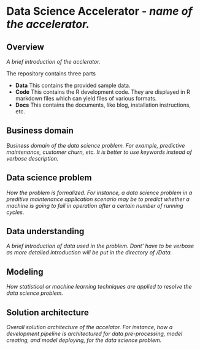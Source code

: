 # Data Science Accelerator - *name of the accelerator.*

## Overview

*A brief introduction of the acclerator.* 

The repository contains three parts

- **Data** This contains the provided sample data. 
- **Code** This contains the R development code. They are displayed in R markdown files which can yield files of various formats. 
- **Docs** This contains the documents, like blog, installation instructions, etc. 

## Business domain

*Business domain of the data science problem. For example, predictive maintenance, customer churn, etc. It is better to use keywords instead of verbose description.*

## Data science problem

*How the problem is formalized. For instance, a data science problem in a preditive maintenance application scenario may be to predict whether a machine is going to fail in operation after a certain number of running cycles.*

## Data understanding

*A brief introduction of data used in the problem. Dont' have to be verbose as more detailed introduction will be put in the directory of /Data.*

## Modeling

*How statistical or machine learning techniques are applied to resolve the data science problem.* 

## Solution architecture

*Overall solution architecture of the accelator. For instance, how a development pipeline is architectured for data pre-processing, model creating, and model deploying, for the data science problem.*
